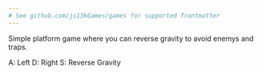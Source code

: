 ```yaml
---
# See github.com/js13kGames/games for supported frontmatter
---
```

Simple platform game where you can reverse gravity to avoid enemys and traps.

A: Left
D: Right
S: Reverse Gravity
